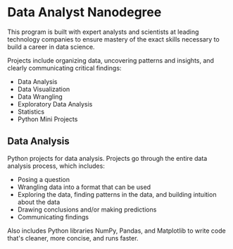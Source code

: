 # Data Analyst Nanodegree
This program is built with expert analysts and scientists at leading technology companies to ensure mastery of the exact skills necessary to build a career in data science.

Projects include organizing data, uncovering patterns and insights, and clearly communicating critical findings:
* Data Analysis
* Data Visualization
* Data Wrangling
* Exploratory Data Analysis
* Statistics
* Python Mini Projects

## Data Analysis

Python projects for data analysis. Projects go through the entire data analysis process, which includes:
* Posing a question
* Wrangling data into a format that can be used
* Exploring the data, finding patterns in the data, and building intuition about the data
* Drawing conclusions and/or making predictions
* Communicating findings

Also includes Python libraries NumPy, Pandas, and Matplotlib to write code that's cleaner, more concise, and runs faster.
